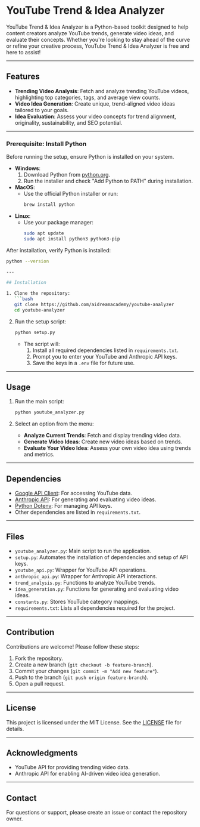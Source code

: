 
# YouTube Trend & Idea Analyzer

YouTube Trend & Idea Analyzer is a Python-based toolkit designed to help content creators analyze YouTube trends, generate video ideas, and evaluate their concepts. Whether you're looking to stay ahead of the curve or refine your creative process, YouTube Trend & Idea Analyzer is free and here to assist!

---

## Features

- **Trending Video Analysis**: Fetch and analyze trending YouTube videos, highlighting top categories, tags, and average view counts.
- **Video Idea Generation**: Create unique, trend-aligned video ideas tailored to your goals.
- **Idea Evaluation**: Assess your video concepts for trend alignment, originality, sustainability, and SEO potential.

---

### Prerequisite: Install Python

Before running the setup, ensure Python is installed on your system.

- **Windows**:
  1. Download Python from [python.org](https://www.python.org/downloads/).
  2. Run the installer and check "Add Python to PATH" during installation.
- **MacOS**:
  - Use the official Python installer or run:
    ```bash
    brew install python
    ```
- **Linux**:
  - Use your package manager:
    ```bash
    sudo apt update
    sudo apt install python3 python3-pip
    ```

After installation, verify Python is installed:
```bash
python --version

---

## Installation

1. Clone the repository:
   ```bash
   git clone https://github.com/aidreamacademy/youtube-analyzer
   cd youtube-analyzer
   ```

2. Run the setup script:
   ```bash
   python setup.py
   ```
   - The script will:
     1. Install all required dependencies listed in `requirements.txt`.
     2. Prompt you to enter your YouTube and Anthropic API keys.
     3. Save the keys in a `.env` file for future use.

---

## Usage

1. Run the main script:
   ```bash
   python youtube_analyzer.py
   ```

2. Select an option from the menu:
   - **Analyze Current Trends**: Fetch and display trending video data.
   - **Generate Video Ideas**: Create new video ideas based on trends.
   - **Evaluate Your Video Idea**: Assess your own video idea using trends and metrics.

---

## Dependencies

- [Google API Client](https://github.com/googleapis/google-api-python-client): For accessing YouTube data.
- [Anthropic API](https://www.anthropic.com/): For generating and evaluating video ideas.
- [Python Dotenv](https://github.com/theskumar/python-dotenv): For managing API keys.
- Other dependencies are listed in `requirements.txt`.

---

## Files

- `youtube_analyzer.py`: Main script to run the application.
- `setup.py`: Automates the installation of dependencies and setup of API keys.
- `youtube_api.py`: Wrapper for YouTube API operations.
- `anthropic_api.py`: Wrapper for Anthropic API interactions.
- `trend_analysis.py`: Functions to analyze YouTube trends.
- `idea_generation.py`: Functions for generating and evaluating video ideas.
- `constants.py`: Stores YouTube category mappings.
- `requirements.txt`: Lists all dependencies required for the project.

---

## Contribution

Contributions are welcome! Please follow these steps:

1. Fork the repository.
2. Create a new branch (`git checkout -b feature-branch`).
3. Commit your changes (`git commit -m "Add new feature"`).
4. Push to the branch (`git push origin feature-branch`).
5. Open a pull request.

---

## License

This project is licensed under the MIT License. See the [LICENSE](LICENSE) file for details.

---

## Acknowledgments

- YouTube API for providing trending video data.
- Anthropic API for enabling AI-driven video idea generation.

---

## Contact

For questions or support, please create an issue or contact the repository owner.

